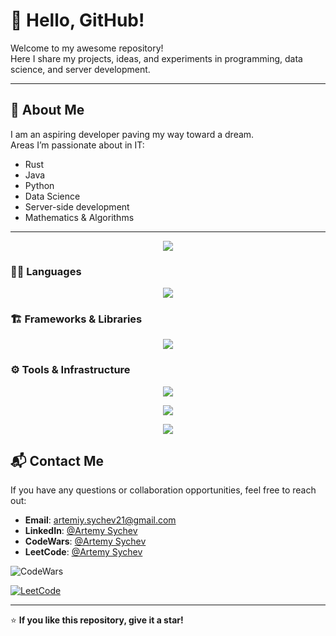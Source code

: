 # 👋 Hello, GitHub!

Welcome to my awesome repository!  
Here I share my projects, ideas, and experiments in programming, data science, and server development.

---

## 🚀 About Me

I am an aspiring developer paving my way toward a dream.  
Areas I’m passionate about in IT:

- Rust
- Java
- Python
- Data Science
- Server-side development
- Mathematics & Algorithms

---


<p align="center">
  <img src="https://capsule-render.vercel.app/api?type=waving&color=gradient&height=100&section=header&text=⚡%20My%20Tech%20Stack%20⚡&fontSize=32&fontAlignY=35&animation=twinkling"/>
</p>

### 🧑‍💻 Languages
<p align="center">
  <img src="https://skillicons.dev/icons?i=rust,python,java,c,cpp,cs&perline=6" />
</p>

### 🏗 Frameworks & Libraries
<p align="center">
  <img src="https://skillicons.dev/icons?i=django,fastapi,diesel,rocket&perline=6" />
</p>

### ⚙️ Tools & Infrastructure
<p align="center">
  <img src="https://skillicons.dev/icons?i=docker,linux,windows,git,github&perline=6" />
</p>


<p align="center">
  <!-- Дополнительная динамическая карточка -->
  <img src="https://github-readme-tech-stack.vercel.app/api/cards?title=Extra%20Skills&align=center&bg=%23212121&fontSize=15&lineHeight=25&width=800&borderRadius=15&theme=dark&line1=sql,math,algorithms" />
</p>

<p align="center">
  <!-- Нижний анимированный "волновой" разделитель -->
  <img src="https://capsule-render.vercel.app/api?type=waving&color=gradient&height=100&section=footer"/>
</p>



## 📬 Contact Me

If you have any questions or collaboration opportunities, feel free to reach out:

- **Email**: artemiy.sychev21@gmail.com  
- **LinkedIn**: [@Artemy Sychev](https://www.linkedin.com/in/artemy-sychev-803465207/)  
- **CodeWars**: [@Artemy Sychev](https://www.codewars.com/users/Artemy%20Sychev)  
- **LeetCode**: [@Artemy Sychev](https://leetcode.com/artemiy-228/)  

![CodeWars](https://www.codewars.com/users/Artemy%20Sychev/badges/large)  

[![LeetCode](https://leetcode-stats-six.vercel.app/?username=artemiy-228&theme=dark)](https://leetcode.com/artemiy-228/)  

---

⭐ **If you like this repository, give it a star!**
